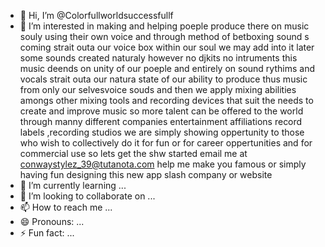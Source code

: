 - 👋 Hi, I’m @Colorfullworldsuccessfullf
- 👀 I’m interested in making and helping poeple produce there on music souly using their own voice and through method of betboxing sound s coming strait outa our voice box within our soul we may add into it later some sounds created naturaly however no djkits no intruments this music deends on unity of our poeple and entirely on sound rythims and vocals strait outa our natura state of our ability to produce thus music from only our selvesvoice souds and then we apply mixing abilities amongs other mixing tools and recording devices that suit the needs to create and improve music so more talent can be offered to the world through manny different companies entertainment affiliations record labels ,recording studios we are simply showing oppertunity to those who wish to collectively do it for fun or for career oppertunities and for commercial use so lets get the shw started email me at conwaystylez_39@tutanota.com help me make you famous or simply having fun designing this new app slash company or website 
- 🌱 I’m currently learning ...
- 💞️ I’m looking to collaborate on ...
- 📫 How to reach me ...
- 😄 Pronouns: ...
- ⚡ Fun fact: ...

<!---
Colorfullworldsuccessfull/Colorfullworldsuccessfull is a ✨ special ✨ repository because its `README.md` (this file) appears on your GitHub profile.
You can click the Preview link to take a look at your changes.
--->
